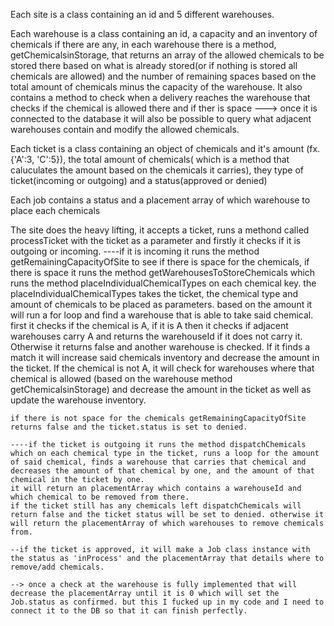 Each site is a class containing an id and 5 different warehouses.

Each warehouse is a class containing an id, a capacity and an inventory of chemicals if there are any,
    in each warehouse there is a method, getChemicalsinStorage,  that returns an array of the allowed chemicals to be stored there based on what is already stored(or if nothing is stored all chemicals are allowed) and the number of remaining spaces based on the total amount of chemicals minus the capacity of the warehouse.
    It also contains a method to check when a delivery reaches the warehouse that checks if the chemical is allowed there and if ther is space
        ---> once it is connected to the database it will also be possible to query what adjacent warehouses contain and modify the allowed chemicals.

Each ticket is  a class containing an object of chemicals and it's amount (fx.{'A':3, 'C':5}), the total amount of chemicals( which is a method that caluculates the amount based on the chemicals it carries), they type of ticket(incoming or outgoing) and a status(approved or denied)

Each job contains a status and a placement array of which warehouse to place each chemicals

The site does the heavy lifting, it accepts a ticket, runs a methond called processTicket with the ticket as a parameter and firstly it checks if it is outgoing or incoming.
    ----if it is incoming it runs the method getRemainingCapacityOfSite to see if there is space for the chemicals, if there is space it runs the method getWarehousesToStoreChemicals which runs the method placeIndividualChemicalTypes on each chemical key.
    the placeIndividualChemicalTypes takes the ticket, the chemical type and amount of chemicals to be placed as parameters. based on the amount it will run a for loop and find a warehouse that is able to take said chemical.
        first it checks if the chemical is A, if it is A then it checks if adjacent warehouses carry A and returns the warehouseId if it does not carry it. Otherwise it returns false and another warehouse is checked. 
        If it finds a match it will increase said chemicals inventory and decrease the amount in the ticket.
        If the chemical is not A, it will check for warehouses where that chemical is allowed (based on the warehouse method getChemicalsinStorage) and decrease the amount in the ticket as well as update the warehouse inventory. 
       
    if there is not space for the chemicals getRemainingCapacityOfSite returns false and the ticket.status is set to denied.

    ----if the ticket is outgoing it runs the method dispatchChemicals which on each chemical type in the ticket, runs a loop for the amount of said chemical, finds a warehouse that carries that chemical and decreases the amount of that chemical by one, and the amount of that chemical in the ticket by one.
    it will return an placementArray which contains a warehouseId and which chemical to be removed from there.
    if the ticket still has any chemicals left dispatchChemicals will return false and the ticket status will be set to denied. otherwise it will return the placementArray of which warehouses to remove chemicals from.

    --if the ticket is approved, it will make a Job class instance with the status as 'inProcess' and the placementArray that details where to remove/add chemicals.

    --> once a check at the warehouse is fully implemented that will decrease the placementArray until it is 0 which will set the Job.status as confirmed. but this I fucked up in my code and I need to connect it to the DB so that it can finish perfectly.
